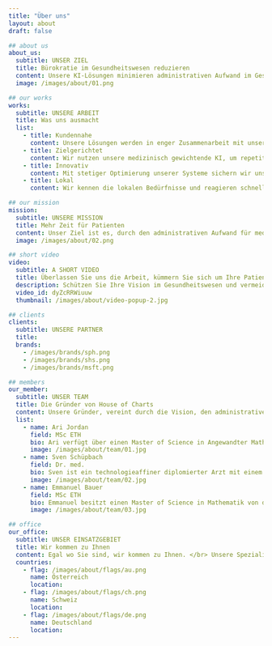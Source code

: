 ```yaml
---
title: "Über uns"
layout: about
draft: false

## about us
about_us:
  subtitle: UNSER ZIEL
  title: Bürokratie im Gesundheitswesen reduzieren
  content: Unsere KI-Lösungen minimieren administrativen Aufwand im Gesundheitswesen, indem sie Aufgaben wie die Erstellung von Austrittsberichten automatisieren. Dies ermöglicht medizinischem Personal, sich mehr auf Patientenversorgung zu konzentrieren, steigert die Effizienz und verbessert die Behandlungsqualität.
  image: /images/about/01.png

## our works
works:
  subtitle: UNSERE ARBEIT
  title: Was uns ausmacht
  list:
    - title: Kundennahe
      content: Unsere Lösungen werden in enger Zusammenarbeit mit unseren Kundinnen und Kunden entwickelt, um sicherzustellen, dass sie ihre Bedürfnisse erfüllen.
    - title: Zielgerichtet
      content: Wir nutzen unsere medizinisch gewichtende KI, um repetitive administrative Aufgaben zu automatisieren, wodurch ihr Behandlungsteam wertvolle Zeit spart.
    - title: Innovativ
      content: Mit stetiger Optimierung unserer Systeme sichern wir unsere Position an der vordersten Front der Innovation.
    - title: Lokal
      content: Wir kennen die lokalen Bedürfnisse und reagieren schnell mit massgeschneiderten Lösungen für das Schweizer Gesundheitswesen.

## our mission
mission:
  subtitle: UNSERE MISSION
  title: Mehr Zeit für Patienten
  content: Unser Ziel ist es, durch den administrativen Aufwand für medizinisches Fachpersonal signifikant zu reduzieren, damit mehr Zeit für die essentielle Patientenversorgung zur Verfügung steht.
  image: /images/about/02.png

## short video
video:
  subtitle: A SHORT VIDEO
  title: Überlassen Sie uns die Arbeit, kümmern Sie sich um Ihre Patienten.
  description: Schützen Sie Ihre Vision im Gesundheitswesen und vermeiden Sie Missverständnisse durch klare Anweisungen. Teilen Sie schnell Informationen mit Ihrem Team und nutzen Sie Bibliotheken für konsistente Abläufe.
  video_id: dyZcRRWiuuw
  thumbnail: /images/about/video-popup-2.jpg

## clients
clients:
  subtitle: UNSERE PARTNER
  title:
  brands:
    - /images/brands/sph.png
    - /images/brands/shs.png
    - /images/brands/msft.png

## members
our_member:
  subtitle: UNSER TEAM
  title: Die Gründer von House of Charts
  content: Unsere Gründer, vereint durch die Vision, den administrativen Aufwand für medizinisches Personal zu reduzieren, </br> ermöglichen mehr Zeit für die direkte Patientenversorgung. Dieses Engagement für Innovation und Effizienz treibt uns an, </br> kontinuierlich Lösungen zu entwickeln, die nicht nur die Arbeitslast verringern, sondern auch die Patientenversorgung verbessern.
  list:
    - name: Ari Jordan
      field: MSc ETH
      bio: Ari verfügt über einen Master of Science in Angewandter Mathematik von der ETH Zürich mit einer Spezialisierung auf maschinelles Lernen und Computer Vision. Mit seinem breiten technischen Spektrum hat er einige intelligente Systeme in hochkomplexen IT-Infrastrukturen entwickelt. Ari sorgt dafür, dass unsere Software stets auf dem neuesten Stand der Technik bleibt. Er setzt sich für höchste Sicherheits- und Datenschutzstandards ein und gewährleistet, dass wir immer mit den neuesten technologischen Entwicklungen Schritt halten.
      image: /images/about/team/01.jpg
    - name: Sven Schüpbach
      field: Dr. med.
      bio: Sven ist ein technologieaffiner diplomierter Arzt mit einem Abschluss von der Universität Bern. Er verfügt über umfangreiche Erfahrungen in einer grossen Bandbreite von medizinischen Disziplinen. Zudem hat er Krankenhäuser in Bezug auf beste medizinische Praktiken, Prozesse und klinische Digitalstrategien beraten. Er stellt sicher, dass die Technologie von House of Charts den hohen Anforderungen des medizinischen Feldes entspricht und sich in das klinische Umfeld einfügt. Sven ist der Visionär, der kompromisslos darauf abzielt, das Wohlbefinden von Patienten und medizinischem Personal zu steigern, indem er die für Verwaltungsaufgaben aufgewendete Zeit des medizinischen Personals reduziert und die Zeit mit Patienten maximiert.
      image: /images/about/team/02.jpg
    - name: Emmanuel Bauer
      field: MSc ETH
      bio: Emmanuel besitzt einen Master of Science in Mathematik von der ETH Zürich mit einer Spezialisierung auf maschinelles Lernen und die Verarbeitung natürlicher Sprache. Seine Forschung konzentrierte sich auf die Anwendung neuester Technologien für zuverlässige Dokumentenverarbeitung und -erstellung. Emmanuel sorgt dafür, dass unsere KI- und Automatisierungsprozesse reibungslos funktionieren und von hoher Qualität sind. Es ist ihm wichtig, dass unsere Produkte von höchster Qualität sind und individuell auf die Bedürfnisse unserer Kunden zugeschnitten werden.
      image: /images/about/team/03.jpg

## office
our_office:
  subtitle: UNSER EINSATZGEBIET
  title: Wir kommen zu Ihnen
  content: Egal wo Sie sind, wir kommen zu Ihnen. </br> Unsere Spezialität ist das automatische Verarbeiten und Erstellen klinischer Dokumentation in deutscher Sprache. </br> Wir sind im ganzen deutschsprachigen Raum unterwegs.
  countries:
    - flag: /images/about/flags/au.png
      name: Österreich
      location:
    - flag: /images/about/flags/ch.png
      name: Schweiz
      location:
    - flag: /images/about/flags/de.png
      name: Deutschland
      location:
---
```

